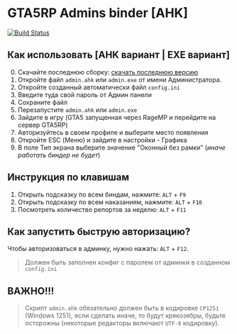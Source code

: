 # GTA5RP Admins binder [AHK]
[![Build Status](https://gta5rp.com/images/logo.png)](https://gta5rp.com/)

## Как использовать [AHK вариант | EXE вариант]

0. Скачайте последнюю сборку: [скачать последнюю версию](https://github.com/d1d2c0d1/gta5rp-admin-ahk/archive/refs/heads/master.zip)
1. Откройте файл `admin.ahk` или `admin.exe` от имени Администратора.
2. Откройте созданный автоматически файл `config.ini`
3. Введите туда свой пароль от Админ панели
4. Сохраните файл
5. Перезапустите `admin.ahk` или `admin.exe`
6. Зайдите в игру (GTA5 запущенная через RageMP и перейдите на сервер GTA5RP)
7. Авторизуйтесь в своем профиле и выберите место появления
8. Откройте ESC (Меню) и зайдите в настройки - Графика
9. В поле Тип экрана выберите значение "Оконный без рамки" (*иначе работать биндер не будет*)

## Инструкция по клавишам

1. Открыть подсказку по всем биндам, нажмите: `ALT` + `F9`
2. Открыть подсказку по всем наказаниям, нажмите: `ALT` + `F10`
3. Посмотреть количество репортов за неделю: `ALT` + `F11`

## Как запустить быструю авторизацию?

Чтобы авторизоваться в админку, нужно нажать: `ALT` + `F12`.
> Должен быть заполнен конфиг с паролем от админки в созданном `config.ini`

## ВАЖНО!!!

> Скрипт `admin.ahk` обязательно должен быть в кодировке `CP1251` (Windows 1251), если сделать иначе, то будут крякозябры, будьте осторожны (некоторые редакторы включают `UTF-8` кодировку).
